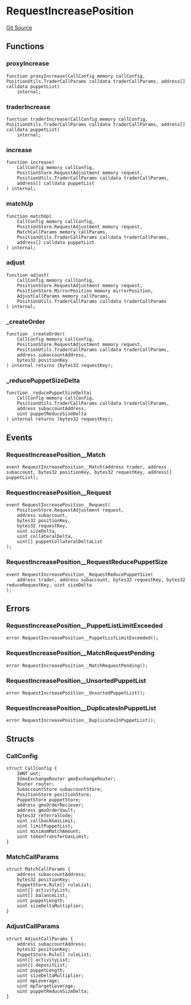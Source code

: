 # RequestIncreasePosition
[Git Source](https://github.com/GMX-Blueberry-Club/puppet-contracts/blob/86f5edc5c43c92874fd3cadff78422e25e3cc674/src/position/logic/RequestIncreasePosition.sol)


## Functions
### proxyIncrease


```solidity
function proxyIncrease(CallConfig memory callConfig, PositionUtils.TraderCallParams calldata traderCallParams, address[] calldata puppetList)
    internal;
```

### traderIncrease


```solidity
function traderIncrease(CallConfig memory callConfig, PositionUtils.TraderCallParams calldata traderCallParams, address[] calldata puppetList)
    internal;
```

### increase


```solidity
function increase(
    CallConfig memory callConfig,
    PositionStore.RequestAdjustment memory request,
    PositionUtils.TraderCallParams calldata traderCallParams,
    address[] calldata puppetList
) internal;
```

### matchUp


```solidity
function matchUp(
    CallConfig memory callConfig,
    PositionStore.RequestAdjustment memory request,
    MatchCallParams memory callParams,
    PositionUtils.TraderCallParams calldata traderCallParams,
    address[] calldata puppetList
) internal;
```

### adjust


```solidity
function adjust(
    CallConfig memory callConfig,
    PositionStore.RequestAdjustment memory request,
    PositionStore.MirrorPosition memory mirrorPosition,
    AdjustCallParams memory callParams,
    PositionUtils.TraderCallParams calldata traderCallParams
) internal;
```

### _createOrder


```solidity
function _createOrder(
    CallConfig memory callConfig,
    PositionStore.RequestAdjustment memory request,
    PositionUtils.TraderCallParams calldata traderCallParams,
    address subaccountAddress,
    bytes32 positionKey
) internal returns (bytes32 requestKey);
```

### _reducePuppetSizeDelta


```solidity
function _reducePuppetSizeDelta(
    CallConfig memory callConfig,
    PositionUtils.TraderCallParams calldata traderCallParams,
    address subaccountAddress,
    uint puppetReduceSizeDelta
) internal returns (bytes32 requestKey);
```

## Events
### RequestIncreasePosition__Match

```solidity
event RequestIncreasePosition__Match(address trader, address subaccount, bytes32 positionKey, bytes32 requestKey, address[] puppetList);
```

### RequestIncreasePosition__Request

```solidity
event RequestIncreasePosition__Request(
    PositionStore.RequestAdjustment request,
    address subaccount,
    bytes32 positionKey,
    bytes32 requestKey,
    uint sizeDelta,
    uint collateralDelta,
    uint[] puppetCollateralDeltaList
);
```

### RequestIncreasePosition__RequestReducePuppetSize

```solidity
event RequestIncreasePosition__RequestReducePuppetSize(
    address trader, address subaccount, bytes32 requestKey, bytes32 reduceRequestKey, uint sizeDelta
);
```

## Errors
### RequestIncreasePosition__PuppetListLimitExceeded

```solidity
error RequestIncreasePosition__PuppetListLimitExceeded();
```

### RequestIncreasePosition__MatchRequestPending

```solidity
error RequestIncreasePosition__MatchRequestPending();
```

### RequestIncreasePosition__UnsortedPuppetList

```solidity
error RequestIncreasePosition__UnsortedPuppetList();
```

### RequestIncreasePosition__DuplicatesInPuppetList

```solidity
error RequestIncreasePosition__DuplicatesInPuppetList();
```

## Structs
### CallConfig

```solidity
struct CallConfig {
    IWNT wnt;
    IGmxExchangeRouter gmxExchangeRouter;
    Router router;
    SubaccountStore subaccountStore;
    PositionStore positionStore;
    PuppetStore puppetStore;
    address gmxOrderReciever;
    address gmxOrderVault;
    bytes32 referralCode;
    uint callbackGasLimit;
    uint limitPuppetList;
    uint minimumMatchAmount;
    uint tokenTransferGasLimit;
}
```

### MatchCallParams

```solidity
struct MatchCallParams {
    address subaccountAddress;
    bytes32 positionKey;
    PuppetStore.Rule[] ruleList;
    uint[] activityList;
    uint[] balanceList;
    uint puppetLength;
    uint sizeDeltaMultiplier;
}
```

### AdjustCallParams

```solidity
struct AdjustCallParams {
    address subaccountAddress;
    bytes32 positionKey;
    PuppetStore.Rule[] ruleList;
    uint[] activityList;
    uint[] depositList;
    uint puppetLength;
    uint sizeDeltaMultiplier;
    uint mpLeverage;
    uint mpTargetLeverage;
    uint puppetReduceSizeDelta;
}
```

